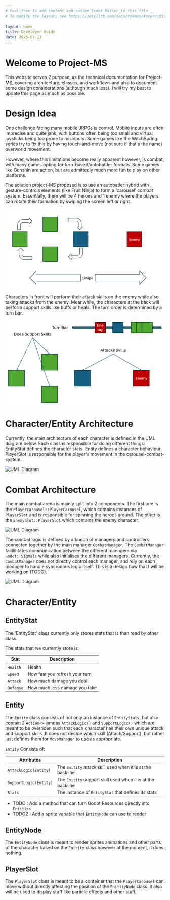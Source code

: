 ```yaml
---
# Feel free to add content and custom Front Matter to this file.
# To modify the layout, see https://jekyllrb.com/docs/themes/#overriding-theme-defaults

layout: home
title: Developer Guide
date: 2025-07-13
---
```

# Welcome to Project-MS
This website serves 2 purpose, as the technical documentation for Project-MS, covering architecture, classes, and workflows and also to document some design considerations (although much less). I will try my best to update this page as much as possible.

# Design Idea

One challenge facing many mobile JRPGs is control. Mobile inputs are often imprecise and quite jank, with buttons often being too small and virtual joysticks being too prone to misinputs. Some games like the WitchSpring series try to fix this by having touch-and-move (not sure if that's the name) overworld movement.

However, where this limitations become really apparent however, is combat, with many games opting for turn-based/autobattler formats. Some games like Genshin are action, but are admittedly much more fun to play on other platforms.

The solution project-MS proposed is to use an autobatler hybrid with gesture-controls elements (like Fruit Ninja) to form a 'carousel' combat system. Essentially, there will be 4 heroes and 1 enemy where the players can rotate their formation by swiping the screen left or right. 

![img](images/GeneralGamePremise.png)

Characters in front will perform their attack skills on the enemy while also taking attacks from the enemy. Meanwhile, the characters at the back will perform support skills like buffs or heals. The turn order is determined by a turn bar.

![img](images/GeneralGameFlow.png)

# Character/Entity Architecture

Currently, the main architecture of each character is defined in the  UML diagram below. Each class is responsible for doing different things. EntityStat defines the character stats. Entity defines a character behaviour. PlayerSlot is responsible for the player's movement in the carousel-combat-system.

![UML Diagram](https://plantuml-server.kkeisuke.dev/svg/VP7B2i8m44NtynM36rzOS5jSr8MKRaJC5uHsn42Qb6GKHFrtaxPYVU0gcNlFp72PpBDqVAerm1WBm-GEiYGFwld5OcDOyMLT1jbRXrT0dEV4dJoPnbAyby4L3L4LgZj0gQNtcDlASffkRKLnrPwqP6MDFwh6GzSiM3AEbYDSB6RjsycOOcaDIsKyhdhq1nOd1zIHgSYzo5OUqZijB-I4jXpesfufil2PSdLBadxmFw-DyzD_hG4OPFzg_lA6ZLa84sxp0000.svg)

# Combat Architecture

The main combat arena is mainly split into 2 components. The first one is the `PlayerCarousel::PlayerCarousel`, which contains instances of `PlayerSlot` and is responsible for spinning the heroes around. The other is the `EnemySlot::PlayerSlot` which contains the enemy character.

![UML Diagram](https://plantuml-server.kkeisuke.dev/svg/SoWkIImgAStDuUBAJyfAJIvHS2nApKk4SG9o4YjJYvmJY_9BYrDpOAAkUQcvbS4v-IMeoa0YXfX2HfX2nfX29bnSO9iLj7HJyilpTD6jHfL4k80BLHsQTeYJ22en8gp4cB0Ie1SSKlDIW8490000.svg)

The combat logic is defined by a bunch of managers and controlllers connected together by the main manager `CombatManager`. The `CombatManager` facilititates communication between the different managers via `Godot::Signals` while also initialises the different managers. Currently, the `CombatManager` does not directly control each manager, and rely on each manager to handle syncronous logic itself. This is a design flaw that I will be working on (TODO).

![UML Diagram](https://plantuml-server.kkeisuke.dev/svg/XPBHQW9134NVvolcqHRc1qJ4iWZw80Zs1r8twk9i0adMHQJ_tbbthJiKwUFSd7jp0xDG0x6cZixj8wZwWkili0qG757ypNqsGhkEMLwGR0LKHfIxkgGoqxw7X0z1WZoWYBm_jvNYvAr_SqE6CfOVxcuyc0TbmnTynjsxTD1a6-6AiejiJtUl5I3SAAQRyclUGyajXRpXrA-fCZz_mOxw_8UEY_wYsQu7cTTCSC5amb6JmOqtXeW72_C_qGUMMdrxOaLlYVTfLwMPTHQaEfuilF3sBlLfACujaChq2Nu0.svg)

# Character/Entity

## EntityStat

The 'EntityStat' class currently only stores stats that is than read by other class.

The stats that we currently store is:

| Stat       | Description                          |
|------------|--------------------------------------|
| `Health`   | Health                               |
| `Speed`    | How fast you refresh your turn       |
| `Attack`   | How much damage you deal             |
| `Defense`  | How much less damage you take        |

## Entity

The `Entity` class consists of not only an instance of `EntityStats`, but also contain 2 `Action<>` lamdas `AttackLogic()` and `SupportLogic()` which are meant to be overriden such that each character has their own unique attack and support skills. It does not decide which skill (Attack/Support), but rather just defines them for `MoveManager` to use as appropriate.

`Entity` Consists of:

| Attributes             | Description                                                   |
|------------------------|---------------------------------------------------------------|
| `AttackLogic(Entity)`  | The `Enitity` attack skill used when it is at the backline    |
| `SupportLogic(Entity)` | The `Enitity` support skill used when it is at the backline   |
| `Stats`                | The instance of `EntityStat` that defines its stats           |

* TODO  : Add a method that can turn Godot Resources directly into `Entities`
* TODO2 : Add a sprite variable that `EntityNode` can use to render

## EntityNode

The `EntityNode` class is meant to render sprites animations and other parts of the character based on the `Enitity` class however at the moment, it does nothing.

## PlayerSlot

The `PlayerSlot` class is meant to be a container that the `PlayerCarousel` can move without directly affecting the position of the `EnitityNode` class. it also will be used to display stuff like particle effects and other stuff.